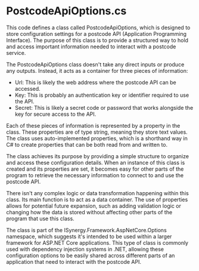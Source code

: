 # PostcodeApiOptions.cs

This code defines a class called PostcodeApiOptions, which is designed to store configuration settings for a postcode API (Application Programming Interface). The purpose of this class is to provide a structured way to hold and access important information needed to interact with a postcode service.

The PostcodeApiOptions class doesn't take any direct inputs or produce any outputs. Instead, it acts as a container for three pieces of information:

- Url: This is likely the web address where the postcode API can be accessed.
- Key: This is probably an authentication key or identifier required to use the API.
- Secret: This is likely a secret code or password that works alongside the key for secure access to the API.

Each of these pieces of information is represented by a property in the class. These properties are of type string, meaning they store text values. The class uses auto-implemented properties, which is a shorthand way in C# to create properties that can be both read from and written to.

The class achieves its purpose by providing a simple structure to organize and access these configuration details. When an instance of this class is created and its properties are set, it becomes easy for other parts of the program to retrieve the necessary information to connect to and use the postcode API.

There isn't any complex logic or data transformation happening within this class. Its main function is to act as a data container. The use of properties allows for potential future expansion, such as adding validation logic or changing how the data is stored without affecting other parts of the program that use this class.

The class is part of the ISynergy.Framework.AspNetCore.Options namespace, which suggests it's intended to be used within a larger framework for ASP.NET Core applications. This type of class is commonly used with dependency injection systems in .NET, allowing these configuration options to be easily shared across different parts of an application that need to interact with the postcode API.